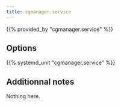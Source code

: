 ```yaml
---
title: cgmanager.service
---
```


{{% provided_by "cgmanager.service" %}}

## Options

{{% systemd_unit "cgmanager.service" %}}

## Additionnal notes

Nothing here.